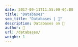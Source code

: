 ```yaml
---
date: 2017-09-11T11:55:00-04:00
title: "Databases"
seo_title: "Databases | 🦒"
description: Databases on 🦒
author: 🦒
url: /databases/
weight: 1
---
```

